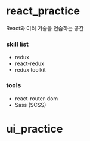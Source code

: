# react_practice

React와 여러 기술을 연습하는 공간

### skill list

- redux
- react-redux
- redux toolkit

### tools

- react-router-dom
- Sass (SCSS)

# ui_practice
